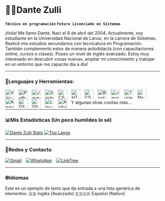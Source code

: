 # 🐱‍💻Dante Zulli

**`Técnico en programación`**
**`Futuro Licenciado en Sistemas`**

¡Hola! Me llamo Dante. Nací el 8 de abril del 2004. Actualmente, soy estudiante en la Universidad Nacional de Lanús, en la carrera de Sistemas. Realicé mis estudios secundarios con tecnicatura en Programación. También complemento estos de manera autodidacta (con capacitaciones online, cursos o clases). Poseo un nivel de inglés avanzado. Estoy muy interesado en descubrir cosas nuevas, ampliar mi conocimiento y trabajar en un entorno que me capacite dia a dia!

---
### 🧰Lenguajes y Herramientas:

<img align="left" alt="Visual Studio Code" width="30px" src="https://cdn.jsdelivr.net/gh/devicons/devicon/icons/vscode/vscode-original.svg" style="padding-right:10px;" />
<img align="left" alt="Python" width="30px" src="https://cdn.jsdelivr.net/gh/devicons/devicon/icons/python/python-original.svg" style="padding-right:10px;" />
<img align="left" alt="Java" width="30px" src="https://cdn.jsdelivr.net/gh/devicons/devicon/icons/java/java-original-wordmark.svg" style="padding-right:10px;" />
<img align="left" alt="Spring" width="30px" src="https://cdn.jsdelivr.net/gh/devicons/devicon/icons/spring/spring-original.svg" style="padding-right:10px;" />
<img align="left" alt="CSharp" width="30px" src="https://cdn.jsdelivr.net/gh/devicons/devicon/icons/csharp/csharp-original.svg" style="padding-right:10px;" />
<img align="left" alt="HTML5" width="30px" src="https://cdn.jsdelivr.net/gh/devicons/devicon/icons/html5/html5-original.svg" style="padding-right:10px;" />
<img align="left" alt="CSS3" width="30px" src="https://cdn.jsdelivr.net/gh/devicons/devicon/icons/css3/css3-original.svg" style="padding-right:10px;" />
<img align="left" alt="Bootstrap" width="30px" src="https://cdn.jsdelivr.net/gh/devicons/devicon/icons/bootstrap/bootstrap-original.svg" style="padding-right:10px;" />
<img align="left" alt="JavaScript" width="30px" src="https://cdn.jsdelivr.net/gh/devicons/devicon/icons/javascript/javascript-original.svg" style="padding-right:10px;" />
<img align="left" alt="TypeScript" width="30px" src="https://cdn.jsdelivr.net/gh/devicons/devicon/icons/typescript/typescript-original.svg" style="padding-right:10px;" />
<img align="left" alt="Node.js" width="30px" src="https://cdn.jsdelivr.net/gh/devicons/devicon/icons/nodejs/nodejs-original.svg" style="padding-right:10px;" />
<img align="left" alt="Angular" width="30px" src="https://cdn.jsdelivr.net/gh/devicons/devicon/icons/angularjs/angularjs-original.svg" style="padding-right:10px;" />
<img align="left" alt="Git" width="30px" src="https://cdn.jsdelivr.net/gh/devicons/devicon/icons/git/git-original.svg" style="padding-right:10px;" />
<img align="left" alt="GitHub" width="30px" src="https://user-images.githubusercontent.com/3369400/139447912-e0f43f33-6d9f-45f8-be46-2df5bbc91289.png" style="padding-right:10px;" />
<img align="left" alt="Linux" width="30px" src="https://cdn.jsdelivr.net/gh/devicons/devicon/icons/linux/linux-original.svg" style="padding-right:10px;" />
<img align="left" alt="Arduino" width="30px" src="https://cdn.jsdelivr.net/gh/devicons/devicon/icons/arduino/arduino-original.svg" style="padding-right:10px;" />

<br />
<br />
Y algunas otras cositas más...

---
### 📊Mis Estadísticas (Un poco humildes lo sé)

[![Dante Zulli Stats](https://github-readme-stats.vercel.app/api?username=DanteZulli&show_icons=true&theme=dracula)](https://github.com/anuraghazra/github-readme-stats)
[![Top Langs](https://github-readme-stats.vercel.app/api/top-langs/?username=DanteZulli&layout=compact&theme=dracula)](https://github.com/anuraghazra/github-readme-stats)

---
### 💙Redes y Contacto
<a href="mailto:dantezulli2004@gmail.com"><img alt="Gmail" src="https://img.shields.io/badge/Gmail-D14836?style=for-the-badge&logo=gmail&logoColor=white" style="padding-right:10px;" /></a>
<a href="https://wa.link/v9zczz"><img alt="WhatsApp" src="https://img.shields.io/badge/WhatsApp-25D366?style=for-the-badge&logo=whatsapp&logoColor=white" style="padding-right:10px;" /></a>
<a href="https://linktr.ee/dantezulli"><img alt="LinkTree" src="https://img.shields.io/badge/linktree-1de9b6?style=for-the-badge&logo=linktree&logoColor=white" style="padding-right:10px;" /></a>
<a href="https://www.linkedin.com/in/dante-zulli/"><img alt="" src="https://img.shields.io/badge/linkedin-%230077B5.svg?style=for-the-badge&logo=linkedin&logoColor=white" style="padding-right:10px;" /></a>

---
### 🌐Idiomas
Este es un ejemplo de texto que da entrada a una lista genérica de elementos:
🇬🇧 Inglés (Avanzado)
🇪🇸🇦🇷 Español (Nativo)
